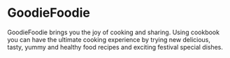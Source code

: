 # GoodieFoodie
GoodieFoodie brings you the joy of cooking and sharing.
Using cookbook you can have the ultimate cooking experience by trying new delicious, tasty, yummy 
and healthy food recipes and exciting festival special dishes.
